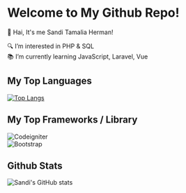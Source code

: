 # Welcome to My Github Repo!
👋 Hai, It's me Sandi Tamalia Herman!

🔍 I’m interested in PHP & SQL  
📚 I’m currently learning JavaScript, Laravel, Vue  

## My Top Languages
[![Top Langs](https://github-readme-stats.vercel.app/api/top-langs/?username=Sanditamah&layout=compact)](https://github.com/Sanditamah/github-readme-stats)

## My Top Frameworks / Library

![Codeigniter](https://raw.githubusercontent.com/Sanditamah/codeigniter.png)  
![Bootstrap](https://getbootstrap.com/docs/5.3/assets/img/bootstrap-logo.svg)


## Github Stats
![Sandi's GitHub stats](https://github-readme-stats.vercel.app/api?username=Sanditamah&show_icons=true&theme=radical)
